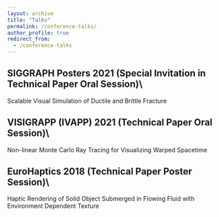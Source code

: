 ```yaml
---
layout: archive
title: "Talks"
permalink: /conference-talks/
author_profile: true
redirect_from:
  - /conference-talks
---
```



## SIGGRAPH Posters 2021 (Special Invitation in Technical Paper Oral Session)\
Scalable Visual Simulation of Ductile and Brittle Fracture 

## VISIGRAPP (IVAPP) 2021 (Technical Paper Oral Session)\
Non-linear Monte Carlo Ray Tracing for Visualizing Warped Spacetime

## EuroHaptics 2018 (Technical Paper Poster Session)\
Haptic Rendering of Solid Object Submerged in Flowing Fluid with Environment Dependent Texture
